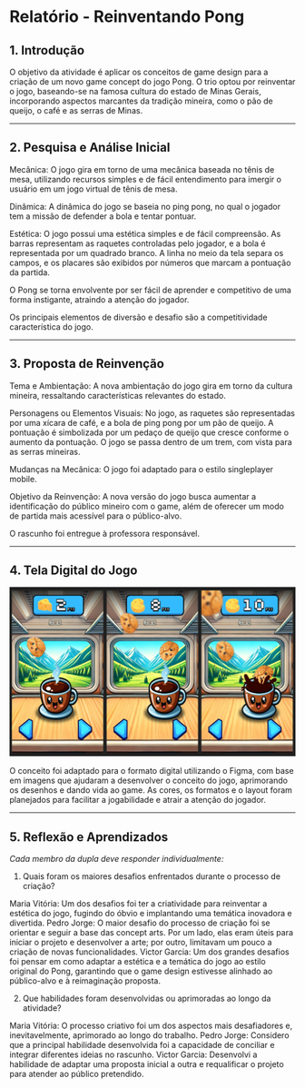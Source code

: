 # Relatório - Reinventando Pong


## 1. Introdução  

O objetivo da atividade é aplicar os conceitos de game design para a criação de um novo game concept do jogo Pong. O trio optou por reinventar o jogo, baseando-se na famosa cultura do estado de Minas Gerais, incorporando aspectos marcantes da tradição mineira, como o pão de queijo, o café e as serras de Minas.
 
---

## 2. Pesquisa e Análise Inicial  
 
Mecânica: O jogo gira em torno de uma mecânica baseada no tênis de mesa, utilizando recursos simples e de fácil entendimento para imergir o usuário em um jogo virtual de tênis de mesa.

Dinâmica: A dinâmica do jogo se baseia no ping pong, no qual o jogador tem a missão de defender a bola e tentar pontuar.

Estética: O jogo possui uma estética simples e de fácil compreensão. As barras representam as raquetes controladas pelo jogador, e a bola é representada por um quadrado branco. A linha no meio da tela separa os campos, e os placares são exibidos por números que marcam a pontuação da partida.

O Pong se torna envolvente por ser fácil de aprender e competitivo de uma forma instigante, atraindo a atenção do jogador.

Os principais elementos de diversão e desafio são a competitividade característica do jogo.

---

## 3. Proposta de Reinvenção   

Tema e Ambientação: A nova ambientação do jogo gira em torno da cultura mineira, ressaltando características relevantes do estado.

Personagens ou Elementos Visuais: No jogo, as raquetes são representadas por uma xícara de café, e a bola de ping pong por um pão de queijo. A pontuação é simbolizada por um pedaço de queijo que cresce conforme o aumento da pontuação. O jogo se passa dentro de um trem, com vista para as serras mineiras.

Mudanças na Mecânica: O jogo foi adaptado para o estilo singleplayer mobile.

Objetivo da Reinvenção: A nova versão do jogo busca aumentar a identificação do público mineiro com o game, além de oferecer um modo de partida mais acessível para o público-alvo.

O rascunho foi entregue à professora responsável.

---

## 4. Tela Digital do Jogo  
![concept](/imagem.jpg)

O conceito foi adaptado para o formato digital utilizando o Figma, com base em imagens que ajudaram a desenvolver o conceito do jogo, aprimorando os desenhos e dando vida ao game. As cores, os formatos e o layout foram planejados para facilitar a jogabilidade e atrair a atenção do jogador.

---

## 5. Reflexão e Aprendizados  
*Cada membro da dupla deve responder individualmente:*  

1. Quais foram os maiores desafios enfrentados durante o processo de criação?

Maria Vitória: Um dos desafios foi ter a criatividade para reinventar a estética do jogo, fugindo do óbvio e implantando uma temática inovadora e divertida.
Pedro Jorge: O maior desafio do processo de criação foi se orientar e seguir a base das concept arts. Por um lado, elas eram úteis para iniciar o projeto e desenvolver a arte; por outro, limitavam um pouco a criação de novas funcionalidades.
Victor Garcia: Um dos grandes desafios foi pensar em como adaptar a estética e a temática do jogo ao estilo original do Pong, garantindo que o game design estivesse alinhado ao público-alvo e à reimaginação proposta.

2. Que habilidades foram desenvolvidas ou aprimoradas ao longo da atividade?

Maria Vitória: O processo criativo foi um dos aspectos mais desafiadores e, inevitavelmente, aprimorado ao longo do trabalho.
Pedro Jorge: Considero que a principal habilidade desenvolvida foi a capacidade de conciliar e integrar diferentes ideias no rascunho.
Victor Garcia: Desenvolvi a habilidade de adaptar uma proposta inicial a outra e requalificar o projeto para atender ao público pretendido.
